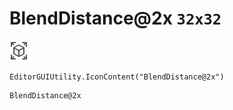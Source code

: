 # BlendDistance@2x `32x32`
<img src="/img/BlendDistance@2x.png" width=32 height=32>

``` CSharp
EditorGUIUtility.IconContent("BlendDistance@2x")
```
```
BlendDistance@2x
```
